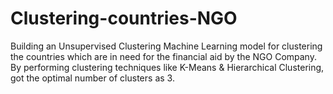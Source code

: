 # Clustering-countries-NGO
Building an Unsupervised Clustering Machine Learning model for clustering the countries which are in need for the financial aid by the NGO Company. By performing clustering techniques like K-Means & Hierarchical Clustering, got the optimal number of clusters as 3.
